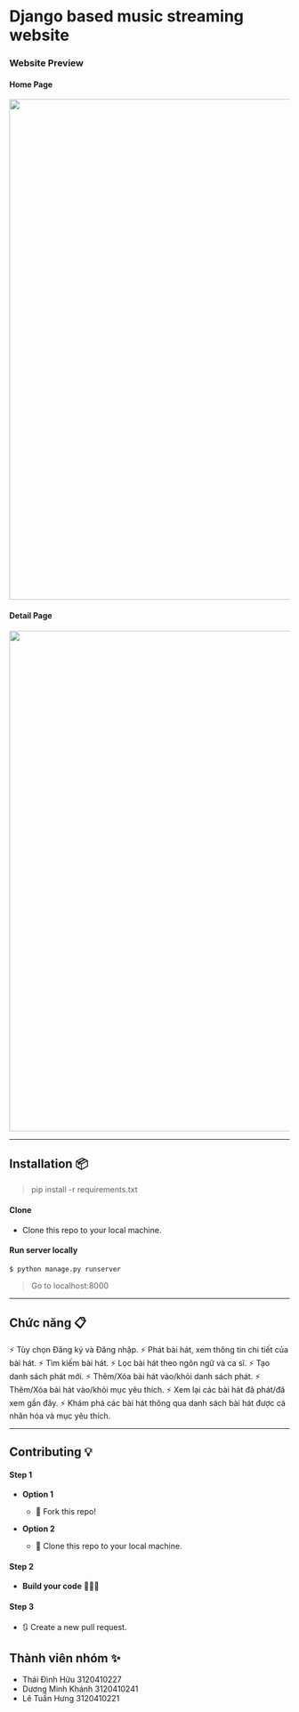 # Django based music streaming website


### Website Preview
#### Home Page
<img src="website_images/Home.png" width="900">

#### Detail Page
<img src="website_images/Detail.png" width="900">

----

## Installation 📦

>pip install -r requirements.txt

#### Clone

- Clone this repo to your local machine.

#### Run server locally

```shell
$ python manage.py runserver
```
> Go to localhost:8000

---

## Chức năng 📋
⚡️ Tùy chọn Đăng ký và Đăng nhập.
⚡️ Phát bài hát, xem thông tin chi tiết của bài hát.
⚡️ Tìm kiếm bài hát.
⚡️ Lọc bài hát theo ngôn ngữ và ca sĩ.
⚡️ Tạo danh sách phát mới.
⚡️ Thêm/Xóa bài hát vào/khỏi danh sách phát.
⚡️ Thêm/Xóa bài hát vào/khỏi mục yêu thích.
⚡️ Xem lại các bài hát đã phát/đã xem gần đây.
⚡️ Khám phá các bài hát thông qua danh sách bài hát được cá nhân hóa và mục yêu thích.

---

## Contributing 💡


#### Step 1

- **Option 1**
    - 🍴 Fork this repo!

- **Option 2**
    - 👯 Clone this repo to your local machine.


#### Step 2

- **Build your code** 🔨🔨🔨

#### Step 3

- 🔃 Create a new pull request.



## Thành viên nhóm ✨

- Thái Đình Hữu 3120410227
- Dương Minh Khánh 3120410241
- Lê Tuấn Hưng 3120410221


